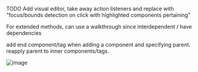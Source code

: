 TODO 
Add visual editor, take away action listeners and replace with "focus/bounds detection on click with highlighted components pertaining"

For extended methods, can use a walkthrough since interdependent / have dependencies

add end component/tag when adding a component and specifying parent. reapply parent to inner components/tags.

![image](https://github.com/user-attachments/assets/11ae1b1b-2d46-4fc0-b8f7-36ff29303acc)

